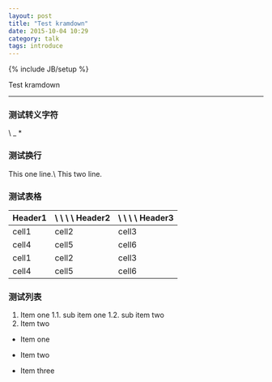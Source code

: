 ```yaml
---
layout: post
title: "Test kramdown"
date: 2015-10-04 10:29
category: talk
tags: introduce
---
```

{% include JB/setup %}

Test kramdown

------

### 测试转义字符
\\ \_ \*

### 测试换行
This one line.\\
This two line.

### 测试表格

Header1 |\ \ \ \ Header2 |\ \ \ \ Header3
--------|------------|-----------
cell1   |    cell2   |    cell3
cell4   |    cell5   |    cell6
cell1   |    cell2   |    cell3
cell4   |    cell5   |    cell6

### 测试列表

1. Item one
   1.1. sub item one
   1.2. sub item two
2. Item two

* Item one
+ Item two
- Item three
